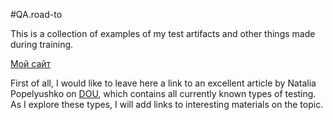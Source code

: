 #QA.road-to

This is a collection of examples of my test artifacts and other things made during training.

[Мой сайт](http://webdesign.ru.net)

First of all, I would like to leave here a link to an excellent article by Natalia Popelyushko on [DOU](https://dou.ua/), which contains all currently known types of testing.
  As I explore these types, I will add links to interesting materials on the topic.
